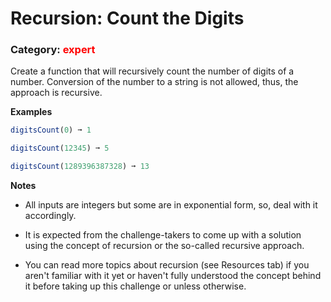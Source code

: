 # Recursion: Count the Digits
### **Category: <span style="color: red">expert</span>**

Create a function that will recursively count the number of digits of a number. Conversion of the number to a string is not allowed, thus, the approach is recursive.

**Examples**
```javascript
digitsCount(0) ➞ 1

digitsCount(12345) ➞ 5

digitsCount(1289396387328) ➞ 13
```

**Notes**

- All inputs are integers but some are in exponential form, so, deal with it accordingly.

- It is expected from the challenge-takers to come up with a solution using the concept of recursion or the so-called recursive approach.

- You can read more topics about recursion (see Resources tab) if you aren't familiar with it yet or haven't fully understood the concept behind it before taking up this challenge or unless otherwise.